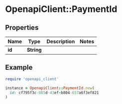 # OpenapiClient::PaymentId

## Properties

| Name | Type | Description | Notes |
| ---- | ---- | ----------- | ----- |
| **id** | **String** |  |  |

## Example

```ruby
require 'openapi_client'

instance = OpenapiClient::PaymentId.new(
  id: cf795f3c-085d-43ef-b804-657a6f3ef821
)
```

